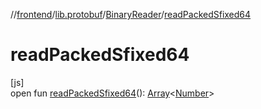 //[frontend](../../../index.md)/[lib.protobuf](../index.md)/[BinaryReader](index.md)/[readPackedSfixed64](read-packed-sfixed64.md)

# readPackedSfixed64

[js]\
open fun [readPackedSfixed64](read-packed-sfixed64.md)(): [Array](https://kotlinlang.org/api/latest/jvm/stdlib/kotlin/-array/index.html)&lt;[Number](https://kotlinlang.org/api/latest/jvm/stdlib/kotlin/-number/index.html)&gt;
